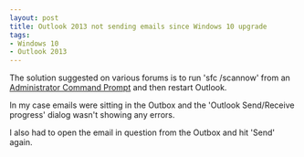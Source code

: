 ```yaml
---
layout: post
title: Outlook 2013 not sending emails since Windows 10 upgrade
tags: 
- Windows 10 
- Outlook 2013
---
```

The solution suggested on various forums is to run 'sfc /scannow' from an [Administrator Command Prompt](http://www.howtogeek.com/howto/windows-vista/run-a-command-as-administrator-from-the-windows-vista-run-box/) and then restart Outlook.

In my case emails were sitting in the Outbox and the 'Outlook Send/Receive progress' dialog wasn't showing any errors.

I also had to open the email in question from the Outbox and hit 'Send' again.
